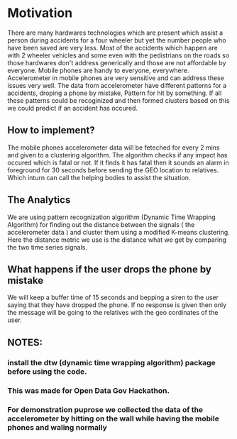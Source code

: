 # Motivation

There are many hardwares technologies which are present which assist a person during accidents for a four wheeler but yet the number people who have been saved are very less. Most of the accidents which happen are with 2 wheeler vehicles and some even with the pedistrians on the roads so those hardwares don't address generically and those are not affordable by everyone. Mobile phones are handy to everyone, everywhere. Accelerometer in mobile phones are very sensitive and can address these issues very well. The data from accelerometer have different patterns for a accidents, droping a phone by mistake, Pattern for hit by something. If all these patterns could be recoginized and then formed clusters based on this we could predict if an accident has occured. 

## How to implement?

The mobile phones accelerometer data will be feteched for every 2 mins and given to a clustering algorithm. The algorithm checks if any impact has occured which is fatal or not. If it finds it has fatal then it sounds an alarm in foreground for 30 seconds before sending the GEO location to relatives. Which inturn can call the helping bodies to assist the situation. 

## The Analytics

We are using pattern recognization algorithm (Dynamic Time Wrapping Algorithm) for finding out the distance between the signals ( the accelerometer data ) and cluster them using a modified K-means clustering. Here the distance metric we use is the distance what we get by comparing the two time series signals. 

## What happens if the user drops the phone by mistake

We will keep a buffer time of 15 seconds and bepping a siren to the user saying that they have dropped the phone. If no response is given then only the message will be going to the relatives with the geo cordinates of the user. 

## NOTES: 
### install the dtw (dynamic time wrapping algorithm) package before using the code.
### This was made for Open Data Gov Hackathon. 
### For demonstration puprose we collected the data of the accelerometer by hitting on the wall while having the mobile phones and waling normally 
